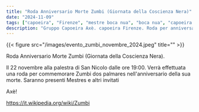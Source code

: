```yaml
---
title: "Roda Anniversario Morte Zumbi (Giornata della Coscienza Nera)"
date: "2024-11-09"
tags: ["capoeira", "Firenze", "mestre boca nua", "boca nua", "capoeira axè", "zumbi", "roda"]
description: "Gruppo Capoeira Axè. capoeira Firenze. Roda per anniversario morte Zumbi dos Palmares"
---
```


{{< figure src="/images/evento_zumbi_novembre_2024.jpeg" title="" >}}

Roda Anniversario Morte Zumbi (Giornata della Coscienza Nera).

Il 22 novembre alla palestra di San Nicolo dalle ore 19:00.
Verrà effettuata una roda per commemorare Zumbi dos palmares nell'anniversario della sua morte.
Saranno presenti Mestres e altri invitati

Axè!

https://it.wikipedia.org/wiki/Zumbi
